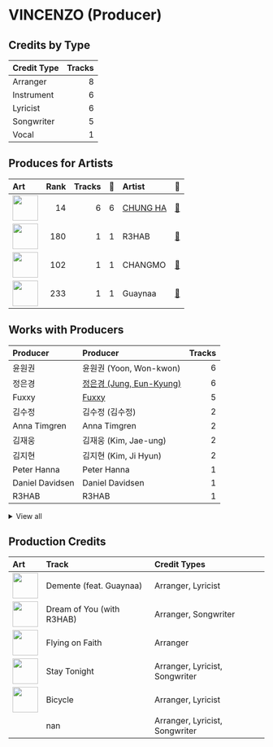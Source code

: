# VINCENZO (Producer)

## Credits by Type

| Credit Type | Tracks |
|:---|---:|
| Arranger | 8 |
| Instrument | 6 |
| Lyricist | 6 |
| Songwriter | 5 |
| Vocal | 1 |

## Produces for Artists

| Art | Rank | Tracks | 💚 | Artist | 🔗 |
|:---|---:|---:|---:|:---|:---|
| <img src="https://i.scdn.co/image/ab6761610000e5eb8e075c754be58cc33e30905a" alt="" width="50" /> | 14 | 6 | 6 | [CHUNG HA](../../artists/chung_ha/overview.md) | [🔗](https://open.spotify.com/artist/2PSJ6YriU7JsFucxACpU7Y) |
| <img src="https://i.scdn.co/image/ab6761610000e5eb20dfb8f52ef4926a22e552c8" alt="" width="50" /> | 180 | 1 | 1 | R3HAB | [🔗](https://open.spotify.com/artist/6cEuCEZu7PAE9ZSzLLc2oQ) |
| <img src="https://i.scdn.co/image/ab6761610000e5eb06ffb2341b70acdcafa55599" alt="" width="50" /> | 102 | 1 | 1 | CHANGMO | [🔗](https://open.spotify.com/artist/3hvinNZRzTLoREmqFiKr1b) |
| <img src="https://i.scdn.co/image/ab6761610000e5eba16d9cf3cc90e28089cdf291" alt="" width="50" /> | 233 | 1 | 1 | Guaynaa | [🔗](https://open.spotify.com/artist/0BqURncJM5B1BBu7UM51eq) |

## Works with Producers

| Producer | Producer | Tracks |
|:---|:---|---:|
| 윤원권 | 윤원권 (Yoon, Won-kwon) | 6 |
| 정은경 | [정은경 (Jung, Eun-Kyung)](../정은경_(jung,_eun-kyung)/overview.md) | 6 |
| Fuxxy | [Fuxxy](../fuxxy/overview.md) | 5 |
| 김수정 | 김수정 (김수정) | 2 |
| Anna Timgren | Anna Timgren | 2 |
| 김재웅 | 김재웅 (Kim, Jae-ung) | 2 |
| 김지현 | 김지현 (Kim, Ji Hyun) | 2 |
| Peter Hanna | Peter Hanna | 1 |
| Daniel Davidsen | Daniel Davidsen | 1 |
| R3HAB | R3HAB | 1 |


<details>
<summary>View all</summary>

| Producer | Producer | Tracks |
|:---|:---|---:|
| Michael Fatkin | Michael Fatkin | 1 |
| Cutfather | Cutfather | 1 |
| Jeremy G | Jeremy G | 1 |
| Daniel Kim | Daniel Kim | 1 |
| Lao Ra | Lao Ra | 1 |
| Daniel Mirza Salcedo | Daniel Mirza Salcedo | 1 |
| 창모 | 창모 (CHANGMO) | 1 |
| Roberto Vazquez | Roberto Vazquez | 1 |
| CHUNG HA | CHUNG HA | 1 |
| Rebecca King | Rebecca King | 1 |
| Guaynaa | Guaynaa | 1 |
| Wayne Hector | Wayne Hector | 1 |
| Tinashé Fazakerley | Tinashé Fazakerley (Fazakerley, Tinashé) | 1 |
| Dawn Elektra | Dawn Elektra | 1 |
| Lucas | Lucas | 1 |
| Mich Hansen | Mich Hansen | 1 |

</details>


## Production Credits

| Art | Track | Credit Types |
|:---|:---|:---|
| <img src="https://i.scdn.co/image/ab67616d0000b27328e5351049de8f6ee39111f5" alt="" width="50" /> | Demente (feat. Guaynaa) | Arranger, Lyricist |
| <img src="https://i.scdn.co/image/ab67616d0000b27328e5351049de8f6ee39111f5" alt="" width="50" /> | Dream of You (with R3HAB) | Arranger, Songwriter |
| <img src="https://i.scdn.co/image/ab67616d0000b27328e5351049de8f6ee39111f5" alt="" width="50" /> | Flying on Faith | Arranger |
| <img src="https://i.scdn.co/image/ab67616d0000b27328e5351049de8f6ee39111f5" alt="" width="50" /> | Stay Tonight | Arranger, Lyricist, Songwriter |
| <img src="https://i.scdn.co/image/ab67616d0000b27328e5351049de8f6ee39111f5" alt="" width="50" /> | Bicycle | Arranger, Lyricist |
| | nan | Arranger, Lyricist, Songwriter |